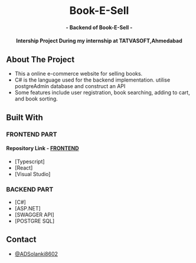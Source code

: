 

<br />
<p align="center">
  <h1 align="center">Book-E-Sell</h1>
  <h4 align="center">- Backend of Book-E-Sell -</h3>
  <h4 align="center">Intership Project During my internship at TATVASOFT,Ahmedabad</h3>
</p>

<!-- ABOUT THE PROJECT -->

## About The Project

- This a online e-commerce website for selling books.
- C# is the language used for the backend implementation. utilise postgreAdmin database and construct an API
- Some features include user registration, book searching, adding to cart, and book sorting.

## Built With
### FRONTEND PART
#### Repository Link - [FRONTEND](https://github.com/ADSolanki8602/Book-E-Sell)
- [Typescript]
- [React]
- [Visual Studio]

### BACKEND PART

- [C#]
- [ASP.NET]
- [SWAGGER API]
- [POSTGRE SQL]
## Contact

- [@ADSolanki8602](https://github.com/ADSolanki8602)
